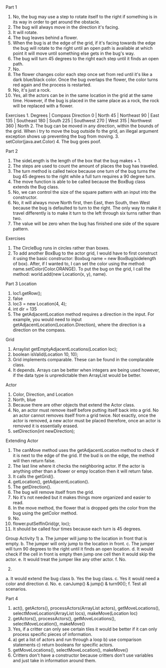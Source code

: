 Part 1
1. No, the bug may use a step to rotate itself to the right if something is in its way in order to get around the obstacle.
2. The bug will always move in the direction it's facing.
3. It will rotate.
4. The bug leaves behind a flower.
5. When the bug is at the edge of the grid, if it's facing towards the edge the bug will rotate to the right until an open path is available at which point it will move until something else gets in the bug's way.
6. The bug will turn 45 degrees to the right each step until it finds an open path.
7. No.
8. The flower changes color each step once set from red until it's like a dark blue/black color. Once the bug overlaps the flower, the color turns red again and the process is restarted.
9. No, it's just a rock.
10. Yes, all the actors can be in the same location in the grid at the same time. However, if the bug is placed in the same place as a rock, the rock will be replaced with a flower.

Exercises
1. 
Degrees | Compass Direction
0       | North
45      | Northeast
90      | East
135     | Southeast
180     | South
225     | Southwest
270     | West
315     | Northwest
360     | North
2. The bug can be moved in any direction, within the bounds of the grid. When i try to move the bug outside fo the grid, an illegal argument exception shows up preventing the bug from moving.
3. setColor(java.awt.Color)
4. The bug goes poof.


Part 2
1. The sideLength is the length of the box that the bug makes + 1.
2. The steps are used to count the amount of places the bug has traveled.
3. The turn method is called twice because one turn of the bug turns the bug 45 degrees to the right while a full turn requires a 90 degree turn.
4. The move function is able to be called because the BoxBug class extends the Bug class.
5. No, we can control the size of the square pattern with an input into the constructor.
6. No, it will always move North first, then East, then South, then West because the bug is defaulted to turn to the right. The only way to make it travel differently is to make it turn to the left through six turns rather than two.
7. The value will be zero when the bug has finished one side of the square pattern.

Exercises
1. The CircleBug runs in circles rather than boxes.
5. To add another BoxBug to the actor grid, I would have to first construct it using the basic constructor: Boxbug name = new BoxBug(sidelength of box). After, if I wanted to, I can set the color using the method: name.setColor(Color.ORANGE). To put the bug on the grid, I call the method: world.add(new Location(x, y), name).


Part 3
Location
1. loc1.getRow();
2. false
3. loc3 = new Location(4, 4);
4. int dir = 135
5. The getAdjacentLocation method requires a direction in the input. For example, you would need to input getAdjacentLocation(Location.Direction), where the direction is a direction on the compass.

Grid
1. Arraylist<Location> getEmptyAdjacentLocations(Location loc);
2. boolean isValid(Location 10, 10);
3. Grid implements comparable. These can be found in the complarable class.
4. It depends. Arrays can be better when integers are being used however, if the data type is unpredictable then ArrayList would be better.

Actor
1. Color, Direction, and Location
2. North, blue
3. Because there are other objects that extend the Actor class.
4. No, an actor must remove itself before putting itself back into a grid. No an actor cannot removes itself from a grid twice. Not exactly, once the actor is removed, a new actor must be placed therefore, once an actor is removed it is essentially erased.
5. setDirection(int newDirection);

Extending Actor
1. The canMove method uses the getAdjacentLocation method to check if it is next to the edge of the grid. If the bud is on the edge, the method will then return false.
2. The last line where it checks the neighboring actor. If the actor is anything other than a flower or empy location then it will return false.
3. It calls the getGrid().
4. getLocation(), getAdjacentLocation().
5. The getDirection().
6. The bug will remove itself from the grid.
7. No it's not needed but it makes things more organized and easier to read.
8. In the move method, the flower that is dropped gets the color from the bug using the getColor method.
9. No.
10. flower.putSelfInGrid(gr, loc);
11. It should be called four times because each turn is 45 degrees.

Group Activity
1) 
a. The jumper will jump to the location in front that is empty.
b. The jumper will only jump to the location in front.
c. The jumper will turn 90 degrees to the right until it finds an open location.
d. It would check if the cell in front is empty then jump one cell then it would skip the actor.
e. It would treat the jumper like any other actor.
f. No.

2)
a. It would extend the bug class
b. Yes the bug class.
c. Yes it would need a color and direction
d. No.
e. canJump() & jump() & turn90();
f. Test all scenarios.


Part 4
1. act(), getActors(), processActors(ArrayList<Actor> actors), getMoveLocations(), selectMoveLocation(ArrayList<Location> locs), makeMove(Location loc)
2. getActors(), processActors(), getMoveLocations(), selectMoveLocation(), makeMove()
3. Yes, if a critter can only see certain tiles it would be better if it can only process specific pieces of information.
4. a) get a list of actors and run through a loop
b) use comparison statements
c) return booleans for specific actors.
5. getMoveLocations(), selectMoveLocation(), makeMove()
6. Critters don't have a constructor because critters don't use variables and just take in information around them.